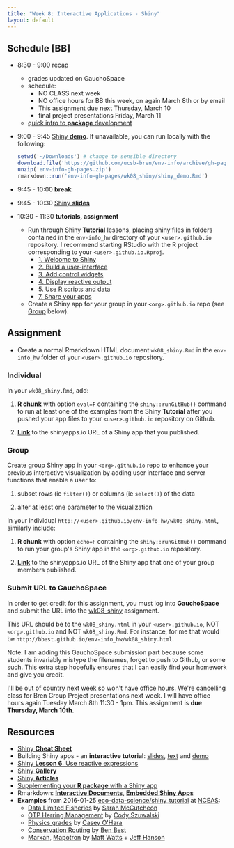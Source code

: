 ```yaml
---
title: "Week 8: Interactive Applications - Shiny"
layout: default
---
```


## Schedule [BB]

- 8:30 - 9:00 recap

  - grades updated on GauchoSpace
  - schedule:
    - NO CLASS next week
    - NO office hours for BB this week, on again March 8th or by email
    - This assignment due next Thursday, March 10
    - final project presentations Friday, March 11
  - [quick intro to **package** development](../wk07_package.html)
  
- 9:00 - 9:45 [Shiny **demo**](https://bdbest.shinyapps.io/shiny_demo). If unavailable, you can run locally with the following:
  
  ```r
  setwd('~/Downloads') # change to sensible directory
  download.file('https://github.com/ucsb-bren/env-info/archive/gh-pages.zip','env-info-gh-pages.zip')
  unzip('env-info-gh-pages.zip')
  rmarkdown::run('env-info-gh-pages/wk08_shiny/shiny_demo.Rmd')
  ```

- 9:45 - 10:00 **break**

- 9:45 - 10:30 [Shiny **slides**](./shiny_lec.pdf)
  
- 10:30 - 11:30 **tutorials, assignment**
  - Run through Shiny **Tutorial** lessons, placing shiny files in folders contained in the `env-info_hw` directory of your `<user>.github.io` repository. I recommend starting RStudio with the R project corresponding to your `<user>.github.io.Rproj`.
    - [1. Welcome to Shiny](http://shiny.rstudio.com/tutorial/lesson1/)
    - [2. Build a user-interface](http://shiny.rstudio.com/tutorial/lesson2/)
    - [3. Add control widgets](http://shiny.rstudio.com/tutorial/lesson3/)
    - [4. Display reactive output](http://shiny.rstudio.com/tutorial/lesson4/)
    - [5. Use R scripts and data](http://shiny.rstudio.com/tutorial/lesson5/)
    - [7. Share your apps](http://shiny.rstudio.com/tutorial/lesson7/)
  - Create a Shiny app for your group in your `<org>.github.io` repo (see [Group](#group) below).

## Assignment

- Create a normal Rmarkdown HTML document `wk08_shiny.Rmd` in the `env-info_hw` folder of your `<user>.github.io` repository. 

### Individual

In your `wk08_shiny.Rmd`, add:

1. **R chunk** with option `eval=F` containing the `shiny::runGitHub()` command to run at least one of the examples from the Shiny **Tutorial** after you pushed your app files to your `<user>.github.io` repository on Github.

1. [**Link**](http://rmarkdown.rstudio.com/authoring_basics.html#links) to the shinyapps.io URL of a Shiny app that you published.

### Group

Create group Shiny app in your `<org>.github.io` repo to enhance your previous interactive visualization by adding user interface and server functions that enable a user to:

1. subset rows (ie `filter()`) or columns (ie `select()`) of the data

1. alter at least one parameter to the visualization

In your individual `http://<user>.github.io/env-info_hw/wk08_shiny.html`, similarly include:

1. **R chunk** with option `echo=F` containing the `shiny::runGitHub()` command to run your group's Shiny app in the `<org>.github.io` repository.

1. [**Link**](http://rmarkdown.rstudio.com/authoring_basics.html#links) to the shinyapps.io URL of the Shiny app that one of your group members published.


### Submit URL to GauchoSpace

In order to get credit for this assignment, you must log into **GauchoSpace** and submit the URL into the [wk08_shiny](https://gauchospace.ucsb.edu/courses/mod/assign/view.php?id=532540) assignment.

This URL should be to the `wk08_shiny.html` in your `<user>.github.io`, NOT `<org>.github.io` and NOT `wk08_shiny.Rmd`. For instance, for me that would be `http://bbest.github.io/env-info_hw/wk08_shiny.html`.

Note: I am adding this GauchoSpace submission part because some students invariably mistype the filenames, forget to push to Github, or some such. This extra step hopefully ensures that I can easily find your homework and give you credit.

I'll be out of country next week so won't have office hours. We're cancelling class for Bren Group Project presentations next week. I will have office hours again Tuesday March 8th 11:30 - 1pm. This assignment is **due Thursday, March 10th**.

## Resources
- [Shiny **Cheat Sheet**](../refs/cheatsheets/shiny-cheatsheet.pdf)
- Building Shiny apps - an **interactive tutorial**: [slides](https://docs.google.com/presentation/d/1dXhqqsD7dPOOdcC5Y7RW--dEU7UfU52qlb0YD3kKeLw/edit#slide=id.gd565d6fc7_2_69),  [text](http://deanattali.com/blog/building-shiny-apps-tutorial/) and [demo](http://daattali.com/shiny/bcl)
- [Shiny **Lesson 6**. Use reactive expressions](http://shiny.rstudio.com/tutorial/lesson6/)
- [Shiny **Gallery**](http://shiny.rstudio.com/gallery/)
- [Shiny **Articles**](http://shiny.rstudio.com/articles/)
- [Supplementing your **R package** with a Shiny app](http://deanattali.com/2015/04/21/r-package-shiny-app/)
- Rmarkdown: [**Interactive Documents**](http://rmarkdown.rstudio.com/authoring_shiny.html), [**Embedded Shiny Apps**](http://rmarkdown.rstudio.com/authoring_embedded_shiny.html)
- **Examples** from 2016-01-25 [eco-data-science/shiny_tutorial](https://github.com/eco-data-science/shiny_tutorial) at [NCEAS](https://www.nceas.ucsb.edu/):
  - [Data Limited Fisheries](http://cosima.nceas.ucsb.edu/monitoring) by [Sarah McCutcheon](https://github.com/smccutcheon)
  - [OTP Herring Management](https://szuwalski.shinyapps.io/ForageFishMSE/) by [Cody Szuwalski](https://github.com/szuwalski)
  - [Physics grades](https://oharascience.shinyapps.io/shinyFCI/) by [Casey O'Hara](https://github.com/oharac)
  - [Conservation Routing](http://shiny.env.duke.edu/bbest/consmap/) by [Ben Best](https://github.com/bbest)
  - [Marxan](http://marxan.net/shinyapps.html), [Mapotron](http://marxan.net/rshiny/GIS/mapotron206/) by [Matt Watts](https://github.com/mattwatts) + [Jeff Hanson](https://github.com/paleo13)
